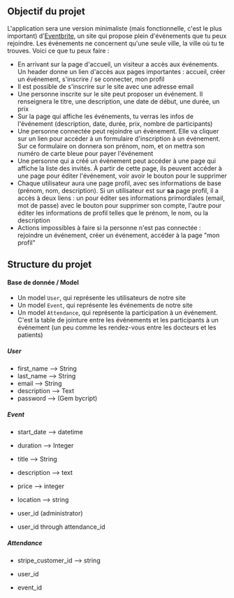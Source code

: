 ## Objectif du projet

L'application sera une version minimaliste (mais fonctionnelle, c'est le plus important) d'[Eventbrite](https://www.eventbrite.fr/), un site qui propose plein d'événements que tu peux rejoindre. Les événements ne concernent qu'une seule ville, la ville où tu te trouves. Voici ce que tu peux faire :

-   En arrivant sur la page d'accueil, un visiteur a accès aux événements. Un header donne un lien d'accès aux pages importantes : accueil, créer un événement, s'inscrire / se connecter, mon profil
-   Il est possible de s'inscrire sur le site avec une adresse email
-   Une personne inscrite sur le site peut proposer un événement. Il renseignera le titre, une description, une date de début, une durée, un prix
-   Sur la page qui affiche les événements, tu verras les infos de l'événement (description, date, durée, prix, nombre de participants)
-   Une personne connectée peut rejoindre un événement. Elle va cliquer sur un lien pour accéder à un formulaire d'inscription à un événement. Sur ce formulaire on donnera son prénom, nom, et on mettra son numéro de carte bleue pour payer l'événement
-   Une personne qui a créé un événement peut accéder à une page qui affiche la liste des invités. À partir de cette page, ils peuvent accéder à une page pour éditer l'événement, voir avoir le bouton pour le supprimer
-   Chaque utilisateur aura une page profil, avec ses informations de base (prénom, nom, description). Si un utilisateur est sur **sa** page profil, il a accès à deux liens : un pour éditer ses informations primordiales (email, mot de passe) avec le bouton pour supprimer son compte, l'autre pour éditer les informations de profil telles que le prénom, le nom, ou la description
-   Actions impossibles à faire si la personne n'est pas connectée : rejoindre un événement, créer un événement, accéder à la page "mon profil"



## Structure du projet

#### Base de donnée / Model 

-  Un model `User`, qui représente les utilisateurs de notre site
-   Un model `Event`, qui représente les événements de notre site
-   Un model `Attendance`, qui représente la participation à un événement. C'est la table de jointure entre les événements et les participants à un événement (un peu comme les rendez-vous entre les docteurs et les patients)

##### User 

- first_name --> String
- last_name --> String
- email -->  String
- description --> Text
- password --> (Gem bycript)

##### Event

- start_date --> datetime
- duration --> Integer
- title --> String
- description --> text
- price --> integer
- location --> string

- user_id (administrator)
- user_id through attendance_id

##### Attendance

- stripe_customer_id --> string

- user_id 
- event_id
